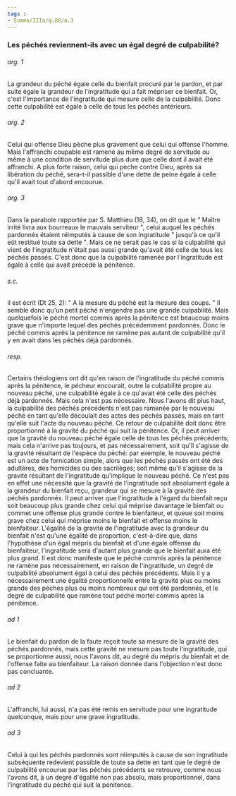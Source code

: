 ```yaml
---
tags : 
- Summa/IIIa/q.88/a.3
---
```


### Les péchés reviennent-ils avec un égal degré de culpabilité?

###### arg. 1
La grandeur du péché égale celle du bienfait procuré par le pardon, et par suite égale la grandeur de l'ingratitude qui a fait mépriser ce bienfait. Or, c'est l'importance de l'ingratitude qui mesure celle de la culpabilité. Donc cette culpabilité est égale à celle de tous les péchés antérieurs. 

###### arg. 2
Celui qui offense Dieu pèche plus gravement que celui qui offense l'homme. Mais l'affranchi coupable est ramené au même degré de servitude ou même à une condition de servitude plus dure que celle dont il avait été affranchi. A plus forte raison, celui qui pèche contre Dieu, après sa libération du péché, sera-t-il passible d'une dette de peine égale à celle qu'il avait tout d'abord encourue. 

###### arg. 3
Dans la parabole rapportée par S. Matthieu (18, 34), on dit que le " Maître irrité livra aux bourreaux le mauvais serviteur ", celui auquel les péchés pardonnés étaient réimputés à cause de son ingratitude " jusqu'à ce qu'il eût restitué toute sa dette ". Mais ce ne serait pas le cas si la culpabilité qui vient de l'ingratitude n'était pas aussi grande qu'avait été celle de tous les péchés passés. C'est donc que la culpabilité ramenée par l'ingratitude est égale à celle qui avait précédé la pénitence. 

###### s.c.
il est écrit (Dt 25, 2): " A la mesure du péché est la mesure des coups. " Il semble donc qu'un petit péché n'engendre pas une grande culpabilité. Mais quelquefois le péché mortel commis après la pénitence est beaucoup moins grave que n'importe lequel des péchés précédemment pardonnés. Donc le péché commis après la pénitence ne ramène pas autant de culpabilité qu'il y en avait dans les péchés déjà pardonnés. 

###### resp.
Certains théologiens ont dit qu'en raison de l'ingratitude du péché commis après la pénitence, le pécheur encourait, outre la culpabilité propre au nouveau péché, une culpabilité égale à ce qu'avait été celle des péchés déjà pardonnés. Mais cela n'est pas nécessaire. Nous l'avons dit plus haut, la culpabilité des péchés précédents n'est pas ramenée par le nouveau péché en tant qu'elle découlait des actes des péchés passés, mais en tant qu'elle suit l'acte du nouveau péché. Ce retour de culpabilité doit donc être proportionné à la gravité du péché qui suit la pénitence. Or, il peut arriver que la gravité du nouveau péché égale celle de tous les péchés précédents; mais cela n'arrive pas toujours, et pas nécessairement, soit qu'il s'agisse de la gravité résultant de l'espèce du péché: par exemple, le nouveau péché est un acte de fornication simple, alors que les péchés passés ont été des adultères, des homicides ou des sacrilèges; soit même qu'il s'agisse de la gravité résultant de l'ingratitude qu'implique le nouveau péché. Ce n'est pas en effet une nécessité que la gravité de l'ingratitude soit absolument égale à la grandeur du bienfait reçu, grandeur qui se mesure à la gravité des péchés pardonnés. Il peut arriver que l'ingratitude à l'égard du bienfait reçu soit beaucoup plus grande chez celui qui méprise davantage le bienfait ou commet une offense plus grande contre le bienfaiteur, et queue soit moins grave chez celui qui méprise moins le bienfait et offense moins le bienfaiteur. L'égalité de la gravité de l'ingratitude avec la grandeur du bienfait n'est qu'une égalité de proportion, c'est-à-dire que, dans l'hypothèse d'un égal mépris du bienfait et d'une égale offense du bienfaiteur, l'ingratitude sera d'autant plus grande que le bienfait aura été plus grand. Il est donc manifeste que le péché commis après la pénitence ne ramène pas nécessairement, en raison de l'ingratitude, un degré de culpabilité absolument égal à celui des péchés précédents. Mais il y a nécessairement une égalité proportionnelle entre la gravité plus ou moins grande des péchés plus ou moins nombreux qui ont été pardonnés, et le degré de culpabilité que ramène tout péché mortel commis après la pénitence. 

###### ad 1
Le bienfait du pardon de la faute reçoit toute sa mesure de la gravité des péchés pardonnés, mais cette gravité ne mesure pas toute l'ingratitude, qui se proportionne aussi, nous l'avons dit, au degré du mépris du bienfait et de l'offense faite au bienfaiteur. La raison donnée dans l'objection n'est donc pas concluante. 

###### ad 2
L'affranchi, lui aussi, n'a pas été remis en servitude pour une ingratitude quelconque, mais pour une grave ingratitude. 

###### ad 3
Celui à qui les péchés pardonnés sont réimputés à cause de son ingratitude subséquente redevient passible de toute sa dette en tant que le degré de culpabilité encourue par les péchés précédents se retrouve, comme nous l'avons dit, à un degré d'égalité non pas absolu, mais proportionnel, dans l'ingratitude du péché qui suit la pénitence. 

